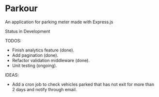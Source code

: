 # Parkour

An application for parking meter made with Express.js

Status in Development

TODOS:
- Finish analytics feature (done).
- Add pagination (done).
- Refactor validation middleware (done).
- Unit testing (ongoing).

IDEAS:
- Add a cron job to check vehicles parked that has not exit for more than 2 days and notify through email.